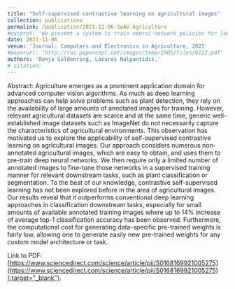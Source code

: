 ```yaml
---
title: "Self-supervised contrastive learning on agricultural images"
collection: publications
permalink: /publication/2021-11-06-SwAV-Agriculture
#excerpt: 'We present a system to train neural-network policies for local planners, explicitly accounting for humans navigating the space.'
date: 2021-11-06
venue: 'Journal: Computers and Electronics in Agriculture, 2021'
#paperurl: 'http://ras.papercept.net/images/temp/IROS/files/0122.pdf'
authors: 'Ronja Güldenring, Lazaros Nalpantidis.'
# citation: 
---
```

Abstract: Agriculture emerges as a prominent application domain for advanced computer vision algorithms. As much as deep learning approaches can help solve problems such as plant detection, they rely on the availability of large amounts of annotated images for training. However, relevant agricultural datasets are scarce and at the same time, generic well-established image datasets such as ImageNet do not necessarily capture the characteristics of agricultural environments. This observation has motivated us to explore the applicability of self-supervised contrastive learning on agricultural images. Our approach considers numerous non-annotated agricultural images, which are easy to obtain, and uses them to pre-train deep neural networks. We then require only a limited number of annotated images to fine-tune those networks in a supervised training manner for relevant downstream tasks, such as plant classification or segmentation. To the best of our knowledge, contrastive self-supervised learning has not been explored before in the area of agricultural images. Our results reveal that it outperforms conventional deep learning approaches in classification downstream tasks, especially for small amounts of available annotated training images where up to 14% increase of average top-1 classification accuracy has been observed. Furthermore, the computational cost for generating data-specific pre-trained weights is fairly low, allowing one to generate easily new pre-trained weights for any custom model architecture or task. 

Link to PDF: [https://www.sciencedirect.com/science/article/pii/S0168169921005275](https://www.sciencedirect.com/science/article/pii/S0168169921005275){:target="_blank"}.